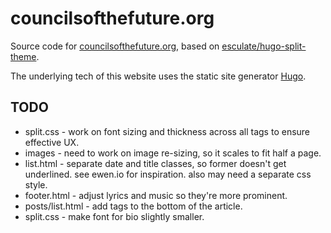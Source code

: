 # councilsofthefuture.org
Source code for [councilsofthefuture.org](https://www.councilsofthefuture.org/), based on [esculate/hugo-split-theme](https://github.com/escalate/hugo-split-theme).

The underlying tech of this website uses the static site generator [Hugo](https://gohugo.io/).

## TODO
- split.css - work on font sizing and thickness across all tags to ensure effective UX.
- images - need to work on image re-sizing, so it scales to fit half a page.
- list.html - separate date and title classes, so former doesn't get underlined. see ewen.io for inspiration. also may need a separate css style.
- footer.html - adjust lyrics and music so they're more prominent.
- posts/list.html - add tags to the bottom of the article.
- split.css - make font for bio slightly smaller.